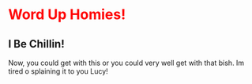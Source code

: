  <style>
h1{color:red;
}
</style>

<h1 style="color:red"> Word Up Homies!
</h1>
<h2> I Be Chillin!
</h2>
<p> Now, you could get with this or you could very well get with that bish. Im tired o splaining it to you Lucy!
</p>
